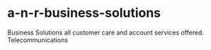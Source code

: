 # a-n-r-business-solutions
Business Solutions all customer care and account services offered. Telecommunications
